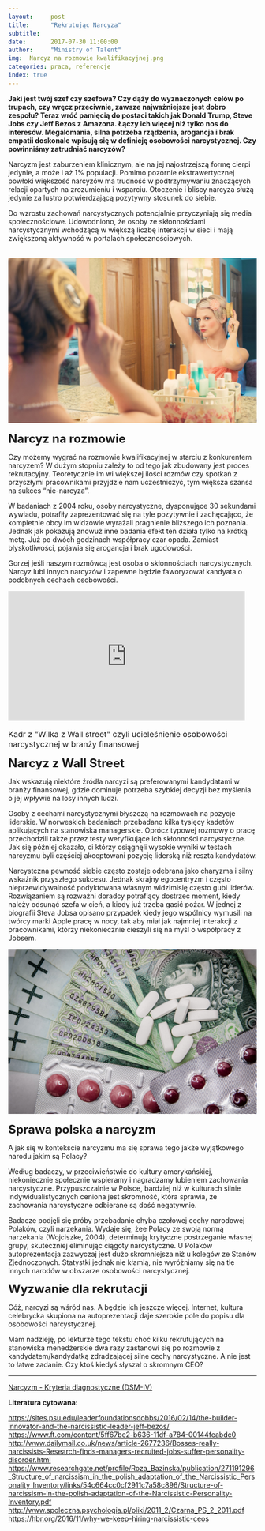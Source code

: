 ```yaml
---
layout:     post
title:      "Rekrutując Narcyza"
subtitle:  
date:       2017-07-30 11:00:00 
author:     "Ministry of Talent"
img:  Narcyz na rozmowie kwalifikacyjnej.png
categories: praca, referencje
index: true
---
```


<b>
Jaki jest twój szef czy szefowa? Czy dąży do wyznaczonych celów po trupach, czy wręcz przeciwnie, zawsze najważniejsze jest dobro zespołu? Teraz wróć pamięcią do postaci takich  jak Donald Trump, Steve Jobs czy Jeff Bezos z Amazona. Łączy ich więcej niż tylko nos do interesów. Megalomania, silna potrzeba rządzenia, arogancja i  brak empatii doskonale wpisują się w definicję osobowości narcystycznej. Czy powinniśmy zatrudniać narcyzów?</b>

Narcyzm jest zaburzeniem klinicznym, ale na jej najostrzejszą formę cierpi jedynie, a może i aż 1% populacji. Pomimo pozornie ekstrawertycznej powłoki większość narcyzów ma trudność w podtrzymywaniu znaczących relacji opartych na zrozumieniu i wsparciu.
Otoczenie i bliscy narcyza służą jedynie za lustro potwierdzającą pozytywny stosunek do siebie. 

Do wzrostu zachowań narcystycznych potencjalnie przyczyniają się media społecznościowe. Udowodniono, że osoby ze skłonnościami narcystycznymi wchodzącą w większą liczbę interakcji w sieci i mają zwiększoną aktywność w portalach społecznościowych. 

<br>
<img src="/images/rsz_1pretty-woman-makeup-mirror-glamour-39250.jpg" class="img-responsive" alt="Picture">
<br>

<b><font size="5,5">Narcyz na rozmowie</font></b>

Czy możemy wygrać na rozmowie kwalifikacyjnej w starciu z konkurentem narcyzem? W dużym stopniu zależy to od tego jak zbudowany jest proces rekrutacyjny. Teoretycznie im wi większej ilości rozmów czy spotkań z przyszłymi pracownikami przyjdzie nam uczestniczyć, tym większa szansa na sukces “nie-narcyza”.

W badaniach z 2004 roku, osoby narcystyczne, dysponujące 30 sekundami wywiadu, potrafiły zaprezentować się na tyle pozytywnie i zachęcająco, że kompletnie obcy im widzowie wyrażali pragnienie bliższego ich poznania. Jednak jak pokazują znowuż inne badania efekt ten działa tylko na krótką metę. Już po dwóch godzinach współpracy czar opada. Zamiast błyskotliwości, pojawia się arogancja i brak ugodowości. 

Gorzej jeśli naszym rozmówcą jest osoba o skłonnościach narcystycznych. Narcyz lubi innych narcyzów i zapewne będzie faworyzował kandyata o podobnych cechach osobowości.


<iframe src="https://giphy.com/embed/mI7p0G4N2GLU4" width="480" height="263" frameBorder="0" class="giphy-embed" allowFullScreen></iframe><p><a href="https://giphy.com/gifs/the-wolf-of-wall-street-mI7p0G4N2GLU4"></a></p>

<font size="3">Kadr z "Wilka z Wall street" czyli ucieleśnienie osobowości narcystycznej w branży finansowej</font>
<br>


<b><font size="5,5">Narcyz z Wall Street</font></b>

Jak wskazują niektóre źródła narcyzi są preferowanymi kandydatami w branży finansowej, gdzie dominuje potrzeba szybkiej decyzji bez myślenia o jej wpływie na losy innych ludzi. 

Osoby z cechami narcystycznymi błyszczą na rozmowach na pozycje liderskie. W norweskich badaniach przebadano kilka tysięcy kadetów aplikujących na stanowiska managerskie. Oprócz typowej rozmowy o pracę przechodzili także przez testy weryfikujące ich skłonności narcystyczne. Jak się później okazało, ci którzy osiągnęli wysokie wyniki w testach narcyzmu byli częściej akceptowani pozycję liderską niż reszta kandydatów. 

Narcystczna pewność siebie często zostaje odebrana jako charyzma i silny wskaźnik przyszłego sukcesu. Jednak skrajny egocentryzm i często nieprzewidywalność podyktowana własnym widzimisię często gubi liderów. Rozwiązaniem są rozważni doradcy potrafiący dostrzec moment, kiedy należy odsunąć szefa w cień, a kiedy już trzeba gasić pożar. W jednej z biografii Steva Jobsa opisano przypadek kiedy jego wspólnicy wymusili na twórcy marki Apple pracę w nocy, tak aby miał jak najmniej interakcji z pracownikami, którzy niekoniecznie cieszyli się na myśl o współpracy z Jobsem.


<img src="/images/rsz_medications-money-cure-tablets-47327.jpg" class="img-responsive" alt="Picture">


<b><font size="5,5">Sprawa polska a narcyzm </font></b>

A jak się w kontekście narcyzmu ma się sprawa tego jakże wyjątkowego narodu jakim są Polacy? 

Według badaczy, w przeciwieństwie do kultury amerykańskiej, niekoniecznie społecznie wspieramy i nagradzamy lubieniem zachowania narcystyczne. Przypuszczalnie w Polsce, bardziej niż w kulturach silnie indywidualistycznych ceniona jest skromność, która sprawia, że zachowania narcystyczne odbierane są dość negatywnie.

Badacze podjęli się próby przebadanie chyba czołowej cechy narodowej Polaków, czyli narzekania. Wydaje się, żee Polacy ze swoją normą narzekania (Wojciszke, 2004), determinują krytyczne postrzeganie  własnej grupy, skuteczniej eliminując ciągoty narcystyczne. U Polaków autoprezentacja zazwyczaj jest dużo skromniejsza niż u kolegów ze Stanów Zjednoczonych. Statystki jednak nie kłamią, nie wyróżniamy się na tle innych narodów w obszarze osobowości narcystycznej.


<b><font size="5,5">Wyzwanie dla rekrutacji</font></b>

Cóż, narcyzi są wśród nas. A będzie ich jeszcze więcej. Internet, kultura celebrycka skupiona na autoprezentacji daje szerokie pole do popisu dla osobowości narcystycznej.

Mam nadzieję, po lekturze tego tekstu choć kilku rekrutujących na stanowiska menedżerskie dwa razy zastanowi się po rozmowie z kandydatem/kandydatką zdradzającej silne cechy narcystyczne. A nie jest to łatwe zadanie. Czy ktoś kiedyś słyszał o skromnym CEO?


- - -


[Narcyzm - Kryteria diagnostyczne (DSM-IV)](https://pl.wikipedia.org/wiki/Narcystyczne_zaburzenie_osobowo%C5%9Bci)


<b>Literatura cytowana:</b>


https://sites.psu.edu/leaderfoundationsdobbs/2016/02/14/the-builder-innovator-and-the-narcissistic-leader-jeff-bezos/
https://www.ft.com/content/5ff67be2-b636-11df-a784-00144feabdc0
http://www.dailymail.co.uk/news/article-2677236/Bosses-really-narcissists-Research-finds-managers-recruited-jobs-suffer-personality-disorder.html
https://www.researchgate.net/profile/Roza_Bazinska/publication/271191296_Structure_of_narcissism_in_the_polish_adaptation_of_the_Narcissistic_Personality_Inventory/links/54c664cc0cf2911c7a58c896/Structure-of-narcissism-in-the-polish-adaptation-of-the-Narcissistic-Personality-Inventory.pdf
http://www.spoleczna.psychologia.pl/pliki/2011_2/Czarna_PS_2_2011.pdf
https://hbr.org/2016/11/why-we-keep-hiring-narcissistic-ceos

